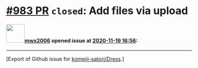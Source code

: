 # [\#983 PR](https://github.com/komeiji-satori/Dress/pull/983) `closed`: Add files via upload

#### <img src="https://avatars.githubusercontent.com/u/37146632?u=72f8f227baf052bf301da01c013d11732f395ba4&v=4" width="50">[mwx2006](https://github.com/mwx2006) opened issue at [2020-11-19 16:56](https://github.com/komeiji-satori/Dress/pull/983):






-------------------------------------------------------------------------------



[Export of Github issue for [komeiji-satori/Dress](https://github.com/komeiji-satori/Dress).]
